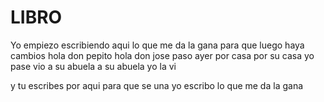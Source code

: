 # LIBRO

Yo empiezo escribiendo aqui lo que me da la gana para que luego haya cambios
hola don pepito
hola don jose
paso ayer por casa
por su casa yo pase
vio a su abuela
a su abuela yo la vi







y tu escribes por aqui para que se una
yo escribo lo que me da la gana

